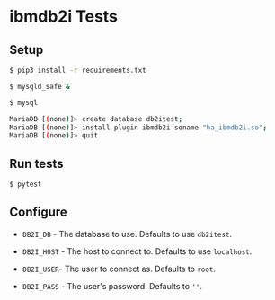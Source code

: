 # ibmdb2i Tests

## Setup

```bash
$ pip3 install -r requirements.txt

$ mysqld_safe &

$ mysql 

MariaDB [(none)]> create database db2itest;
MariaDB [(none)]> install plugin ibmdb2i soname "ha_ibmdb2i.so";
MariaDB [(none)]> quit
```

## Run tests

```bash
$ pytest
```

## Configure

- `DB2I_DB` - The database to use. Defaults to use `db2itest`.

- `DB2I_HOST` - The host to connect to. Defaults to use `localhost`.

- `DB2I_USER`- The user to connect as. Defaults to `root`.

- `DB2I_PASS` - The user's password. Defaults to `''`.

